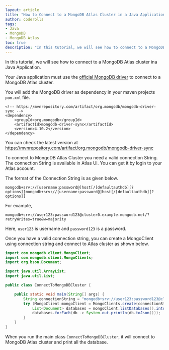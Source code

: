 ```yaml
---
layout: article  
title: "How to Connect to a MongoDB Atlas Cluster in a Java Application"  
author: coderolls  
tags: 
- Java
- MongoDB
- MongoDB Atlas  
toc: true
description: "In this tutorial, we will see how to connect to a MongoDB Atlas cluster ina Java Application."
---
```


In this tutorial, we will see how to connect to a MongoDB Atlas cluster ina Java Application.

Your Java application must use the [official MongoDB driver](https://mvnrepository.com/artifact/org.mongodb/mongodb-driver-sync/4.10.2) to connect to a MongoDB Atlas cluster.

You will add the MongoDB driver as dependency in your maven projects `pom.xml` file.

```git
<!-- https://mvnrepository.com/artifact/org.mongodb/mongodb-driver-sync -->
<dependency>
    <groupId>org.mongodb</groupId>
    <artifactId>mongodb-driver-sync</artifactId>
    <version>4.10.2</version>
</dependency>
```
You can check the latest version at https://mvnrepository.com/artifact/org.mongodb/mongodb-driver-sync

To connect to MongoDB Atlas Cluster you need a valid connection String. The connection String is available in Atlas UI. You can get it by login to your Atlas account.

The format of the Connection String is as given below.
```git
mongodb+srv://[username:password@]host[/[defaultauthdb][?options]]mongodb+srv://[username:password@]host[/[defaultauthdb][?options]]
```

For example,
```git
mongodb+srv://user123:password123@cluster0.example.mongodb.net/?retryWrites=true&w=majority
```
Here, `user123` is username and `password123` is a password.

Once you have a valid connection string, you can create a MongoClient using connection string and connect to Atlas cluster as shown below.

```java
import com.mongodb.client.MongoClient;
import com.mongodb.client.MongoClients;
import org.bson.Document;

import java.util.ArrayList;
import java.util.List;

public class ConnectToMongoDBCluster {

    public static void main(String[] args) {
        String connectionString = "mongodb+srv://user123:password123@cluster0.example.mongodb.net/?retryWrites=true&w=majority";
        try (MongoClient mongoClient = MongoClients.create(connectionString)) {
            List<Document> databases = mongoClient.listDatabases().into(new ArrayList<>());
            databases.forEach(db -> System.out.println(db.toJson()));
        }
    }
}
```

When you run the main class `ConnectToMongoDBCluster`, it will connect to MongoDB Atlas cluster and print all the database.



